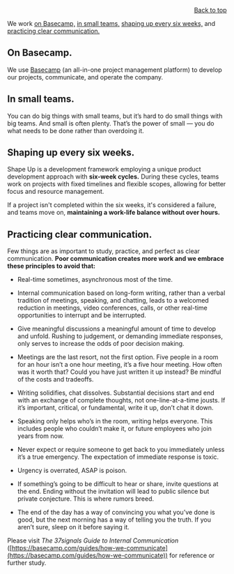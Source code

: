 <div id="readme" class="Box-body readme blob js-code-block-container">
<article class="markdown-body entry-content p-3 p-md-6" itemprop="text">
<p align="right">
<a href="https://github.com/oreol-ag/oreol-web#--advanced-computing-technologies">Back to top</a>
</p>

We work [on Basecamp,](#on-basecamp) [in small teams,](#in-small-teams) [shaping up every six weeks,](#shaping-up-every-six-weeks) and [practicing clear communication.](#practicing-clear-communication)

## On Basecamp.
We use [Basecamp](https://basecamp.com) (an all-in-one project management platform) to develop our projects, communicate, and operate the company.

## In small teams.
You can do big things with small teams, but it’s hard to do small things with big teams. And small is often plenty. That’s the power of small — you do what needs to be done rather than overdoing it.

## Shaping up every six weeks.
Shape Up is a development framework employing a unique product development approach with **six-week cycles.** During these cycles, teams work on projects with fixed timelines and flexible scopes, allowing for better focus and resource management. 

If a project isn't completed within the six weeks, it's considered a failure, and teams move on, **maintaining a work-life balance without over hours.**

## Practicing clear communication.
Few things are as important to study, practice, and perfect as clear communication. **Poor communication creates more work and we embrace these principles to avoid that:**

* Real-time sometimes, asynchronous most of the time.

* Internal communication based on long-form writing, rather than a verbal tradition of meetings, speaking, and chatting, leads to a welcomed reduction in meetings, video conferences, calls, or other real-time opportunities to interrupt and be interrupted.

* Give meaningful discussions a meaningful amount of time to develop and unfold. Rushing to judgement, or demanding immediate responses, only serves to increase the odds of poor decision making.

* Meetings are the last resort, not the first option. Five people in a room for an hour isn’t a one hour meeting, it’s a five hour meeting. How often was it worth that? Could you have just written it up instead? Be mindful of the costs and tradeoffs.

* Writing solidifies, chat dissolves. Substantial decisions start and end with an exchange of complete thoughts, not one-line-at-a-time jousts. If it’s important, critical, or fundamental, write it up, don’t chat it down.

* Speaking only helps who’s in the room, writing helps everyone. This includes people who couldn’t make it, or future employees who join years from now.

* Never expect or require someone to get back to you immediately unless it’s a true emergency. The expectation of immediate response is toxic.

* Urgency is overrated, ASAP is poison.

* If something’s going to be difficult to hear or share, invite questions at the end. Ending without the invitation will lead to public silence but private conjecture. This is where rumors breed.

* The end of the day has a way of convincing you what you’ve done is good, but the next morning has a way of telling you the truth. If you aren’t sure, sleep on it before saying it.

Please visit *The 37signals Guide to Internal Communication* ([https://basecamp.com/guides/how-we-communicate](https://basecamp.com/guides/how-we-communicate)) for reference or further study.